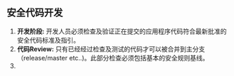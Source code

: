 ## 安全代码开发

1. **开发阶段:** 开发人员必须检查及验证正在提交的应用程序代码符合最新批准的安全代码标准及指引。
2. **代码Review:** 只有已经经过检查及测试的代码才可以被合并到主分支（release/master etc..)。此部分检查必须包括基本的安全规则基线。
3. 